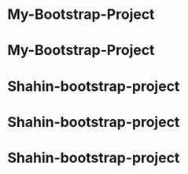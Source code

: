 # My-Bootstrap-Project
# My-Bootstrap-Project
# Shahin-bootstrap-project
# Shahin-bootstrap-project
# Shahin-bootstrap-project
